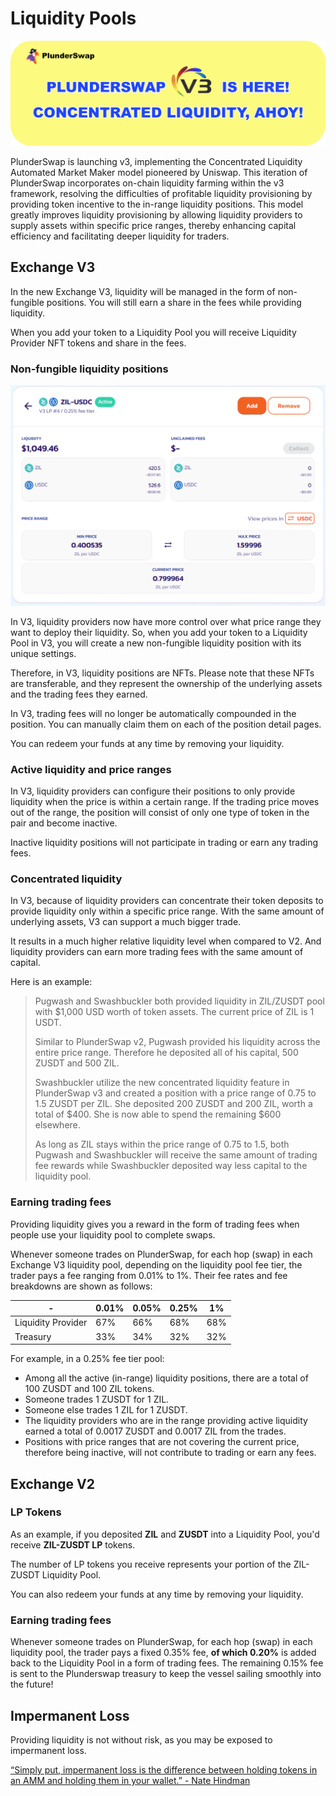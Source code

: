 # Liquidity Pools

![](<../../.gitbook/assets/V3_is_here_RC.png>)

PlunderSwap is launching v3, implementing the Concentrated Liquidity Automated Market Maker model pioneered by Uniswap. This iteration of PlunderSwap incorporates on-chain liquidity farming within the v3 framework, resolving the difficulties of profitable liquidity provisioning by providing token incentive to the in-range liquidity positions. This model greatly improves liquidity provisioning by allowing liquidity providers to supply assets within specific price ranges, thereby enhancing capital efficiency and facilitating deeper liquidity for traders.

## Exchange V3 

In the new Exchange V3, liquidity will be managed in the form of non-fungible positions. You will still earn a share in the fees while providing liquidity.

When you add your token to a Liquidity Pool you will receive Liquidity Provider NFT tokens and share in the fees.

### **Non-fungible liquidity positions**

![](<../../.gitbook/assets/v3liquidityposition.png>)

In V3, liquidity providers now have more control over what price range they want to deploy their liquidity. So, when you add your token to a Liquidity Pool in V3, you will create a new non-fungible liquidity position with its unique settings.

Therefore, in V3, liquidity positions are NFTs. Please note that these NFTs are transferable, and they represent the ownership of the underlying assets and the trading fees they earned.

In V3, trading fees will no longer be automatically compounded in the position. You can manually claim them on each of the position detail pages.

You can redeem your funds at any time by removing your liquidity.

### **Active liquidity and price ranges**

In V3, liquidity providers can configure their positions to only provide liquidity when the price is within a certain range. If the trading price moves out of the range, the position will consist of only one type of token in the pair and become inactive.

Inactive liquidity positions will not participate in trading or earn any trading fees.

### **Concentrated liquidity**

In V3, because of liquidity providers can concentrate their token deposits to provide liquidity only within a specific price range. With the same amount of underlying assets, V3 can support a much bigger trade.

It results in a much higher relative liquidity level when compared to V2. And liquidity providers can earn more trading fees with the same amount of capital.

Here is an example:

> Pugwash and Swashbuckler both provided liquidity in ZIL/ZUSDT pool with $1,000 USD worth of token assets. The current price of ZIL is 1 USDT.
>
> Similar to PlunderSwap v2, Pugwash provided his liquidity across the entire price range. Therefore he deposited all of his capital, 500 ZUSDT and 500 ZIL.
>
> Swashbuckler utilize the new concentrated liquidity feature in PlunderSwap v3 and created a position with a price range of 0.75 to 1.5 ZUSDT per ZIL. She deposited 200 ZUSDT and 200 ZIL, worth a total of $400. She is now able to spend the remaining $600 elsewhere.
>
> As long as ZIL stays within the price range of 0.75 to 1.5, both Pugwash and Swashbuckler will receive the same amount of trading fee rewards while Swashbuckler deposited way less capital to the liquidity pool.

### **Earning trading fees**

Providing liquidity gives you a reward in the form of trading fees when people use your liquidity pool to complete swaps.

Whenever someone trades on PlunderSwap, for each hop (swap) in each Exchange V3 liquidity pool, depending on the liquidity pool fee tier, the trader pays a fee ranging from 0.01% to 1%. Their fee rates and fee breakdowns are shown as follows:

| -                       | 0.01% | 0.05% | 0.25% | 1%  |
| ----------------------- | ----- | ----- | ----- | --- |
| Liquidity Provider      | 67%   | 66%   | 68%   | 68% |
| Treasury                | 33%   | 34%   | 32%   | 32% |

For example, in a 0.25% fee tier pool:

* Among all the active (in-range) liquidity positions, there are a total of 100 ZUSDT and 100 ZIL tokens.
* Someone trades 1 ZUSDT for 1 ZIL.
* Someone else trades 1 ZIL for 1 ZUSDT.
* The liquidity providers who are in the range providing active liquidity earned a total of 0.0017 ZUSDT and 0.0017 ZIL from the trades.
* Positions with price ranges that are not covering the current price, therefore being inactive, will not contribute to trading or earn any fees.

## Exchange V2

### LP Tokens

As an example, if you deposited **ZIL** and **ZUSDT** into a Liquidity Pool, you'd receive **ZIL-ZUSDT LP** tokens.

The number of LP tokens you receive represents your portion of the ZIL-ZUSDT Liquidity Pool.

You can also redeem your funds at any time by removing your liquidity.

### **Earning trading fees**

Whenever someone trades on PlunderSwap, for each hop (swap) in each liquidity pool, the trader pays a fixed 0.35% fee, **of which 0.20%** is added back to the Liquidity Pool in a form of trading fees.  The remaining 0.15% fee is sent to the Plunderswap treasury to keep the vessel sailing smoothly into the future!

##

## Impermanent Loss

Providing liquidity is not without risk, as you may be exposed to impermanent loss.

[“Simply put, impermanent loss is the difference between holding tokens in an AMM and holding them in your wallet.” - Nate Hindman](https://blog.bancor.network/beginners-guide-to-getting-rekt-by-impermanent-loss-7c9510cb2f22)
